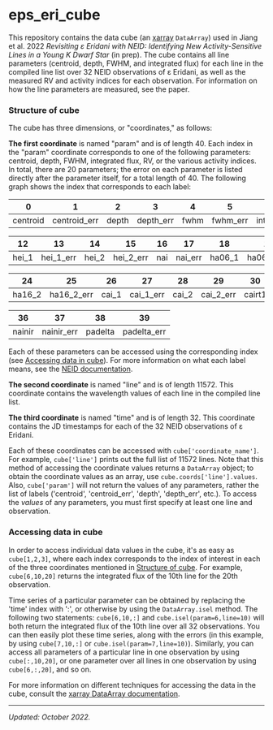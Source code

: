 # eps_eri_cube

This repository contains the data cube (an [xarray](https://xarray.dev/) `DataArray`) used in Jiang et al. 2022 _Revisiting ε Eridani with NEID: 
Identifying New Activity-Sensitive Lines in a Young K Dwarf Star_ (in prep). The cube contains all line parameters (centroid, depth, FWHM, and integrated 
flux) for each line in the compiled line list over 32 NEID observations of ε Eridani, as well as the measured RV and activity indices for each 
observation. For information on how the line parameters are measured, see the paper.

### Structure of cube

The cube has three dimensions, or "coordinates," as follows:

__The first coordinate__ is named "param" and is of length 40. Each index in the "param" coordinate corresponds to one of the following parameters:
centroid, depth, FWHM, integrated flux, RV, or the various activity indices. In total, there are 20 parameters; the error on each parameter is listed
directly after the parameter itself, for a total length of 40. The following graph shows the index that corresponds to each label:

0 | 1 | 2 | 3 | 4 | 5 | 6 | 7 | 8 | 9 | 10 | 11
--- | --- | --- | --- |--- |--- |--- |--- |--- |--- |--- |---
centroid | centroid_err | depth | depth_err | fwhm | fwhm_err | int_flux | int_flux_err | rv | rv_err | cahk | cahk_err 

12 | 13 | 14 | 15 | 16 | 17 | 18 | 19 | 20 | 21 | 22 | 23
--- | --- | --- | --- |--- |--- |--- |--- |--- |--- |--- |---
hei_1 | hei_1_err | hei_2 | hei_2_err | nai | nai_err | ha06_1 | ha06_1_err | ha06_2 | ha06_2_err | ha16_1 | ha16_1_err 

24 | 25 | 26 | 27 | 28 | 29 | 30 | 31 | 32 | 33 | 34 | 35
--- | --- | --- | --- |--- |--- |--- |--- |--- |--- |--- |---
ha16_2 | ha16_2_err | cai_1 | cai_1_err | cai_2 | cai_2_err | cairt1 | cairt1_err | cairt2 | cairt2_err | cairt3 | cairt3_err 

36 | 37 | 38 | 39 
--- | --- | --- | ---
nainir | nainir_err | padelta | padelta_err

Each of these parameters can be accessed using the corresponding index 
(see [Accessing data in cube](https://github.com/sarahxj/eps_eri_cube/new/main?readme=1#accessing-data-in-cube)).
For more information on what each label means, see the 
[NEID documentation](https://neid.ipac.caltech.edu/docs/NEID-DRP/algorithms.html#activity-index-definition).

__The second coordinate__ is named "line" and is of length 11572. This coordinate contains the wavelength values of each line in the compiled line list.

__The third coordinate__ is named "time" and is of length 32. This coordinate contains the JD timestamps for each of the 32 NEID observations of ε Eridani.

Each of these coordinates can be accessed with `cube['coordinate_name']`. For example, `cube['line']` prints out the full list of 11572 lines. Note that
this method of accessing the coordinate values returns a `DataArray` object; to obtain the coordinate values as an array, use 
`cube.coords['line'].values`. Also, `cube['param']` will not return the values of any parameters, rather the list of labels ('centroid', 'centroid_err',
'depth', 'depth_err', etc.). To access the _values_ of any parameters, you must first specify at least one line and observation.

### Accessing data in cube

In order to access individual data values in the cube, it's as easy as `cube[1,2,3]`, where each index corresponds to the index of interest in each of the
three coordinates mentioned in [Structure of cube](https://github.com/sarahxj/eps_eri_cube/new/main?readme=1#structure-of-cube). 
For example, `cube[6,10,20]` returns the integrated flux of the 10th line for the 20th observation.

Time series of a particular parameter can be obtained by replacing the 'time' index with ':', or otherwise by using the `DataArray.isel` method. The 
following two statements: `cube[6,10,:]` and `cube.isel(param=6,line=10)` will both return the integrated flux of the 10th line over all 32 observations.
You can then easily plot these time series, along with the errors (in this example, by using `cube[7,10,:]` or `cube.isel(param=7,line=10)`). 
Similarly, you can access all parameters of a particular line in one observation by using `cube[:,10,20]`, or one parameter over all lines in one 
observation by using `cube[6,:,20]`, and so on.

For more information on different techniques for accessing the data in the cube, consult the 
[xarray DataArray documentation](https://docs.xarray.dev/en/stable/generated/xarray.DataArray.html).

-----

*Updated: October 2022.*
